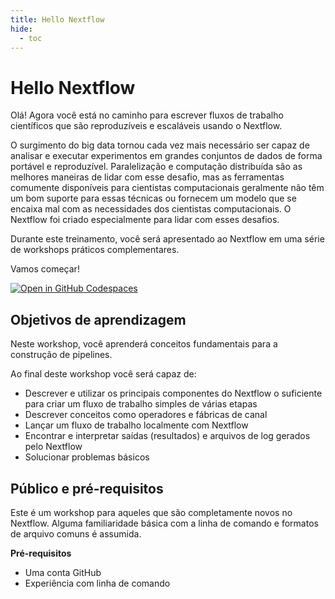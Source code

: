 ```yaml
---
title: Hello Nextflow
hide:
  - toc
---
```


# Hello Nextflow

Olá! Agora você está no caminho para escrever fluxos de trabalho científicos que são reproduzíveis e escaláveis ​​usando o Nextflow.

O surgimento do big data tornou cada vez mais necessário ser capaz de analisar e executar experimentos em grandes conjuntos de dados de forma portável e reproduzível. Paralelização e computação distribuída são as melhores maneiras de lidar com esse desafio, mas as ferramentas comumente disponíveis para cientistas computacionais geralmente não têm um bom suporte para essas técnicas ou fornecem um modelo que se encaixa mal com as necessidades dos cientistas computacionais. O Nextflow foi criado especialmente para lidar com esses desafios.

Durante este treinamento, você será apresentado ao Nextflow em uma série de workshops práticos complementares.

Vamos começar!

[![Open in GitHub Codespaces](https://github.com/codespaces/badge.svg)](https://codespaces.new/nextflow-io/training?quickstart=1&ref=master)

## Objetivos de aprendizagem

Neste workshop, você aprenderá conceitos fundamentais para a construção de pipelines.

Ao final deste workshop você será capaz de:

- Descrever e utilizar os principais componentes do Nextflow o suficiente para criar um fluxo de trabalho simples de várias etapas
- Descrever conceitos como operadores e fábricas de canal
- Lançar um fluxo de trabalho localmente com Nextflow
- Encontrar e interpretar saídas (resultados) e arquivos de log gerados pelo Nextflow
- Solucionar problemas básicos

## Público e pré-requisitos

Este é um workshop para aqueles que são completamente novos no Nextflow. Alguma familiaridade básica com a linha de comando e formatos de arquivo comuns é assumida.

**Pré-requisitos**

- Uma conta GitHub
- Experiência com linha de comando
